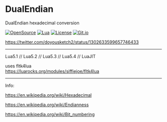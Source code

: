 # DualEndian
DualEndian hexadecimal conversion

[![OpenSource](https://img.shields.io/badge/Open-Source-orange.svg)](https://github.com/doyousketch2)  [![Lua](https://img.shields.io/badge/Lua-LuaJIT-blue.svg)](https://www.lua.org)  [![License](https://img.shields.io/badge/license-GPL--v3-lightgrey.svg)](https://www.gnu.org/licenses/gpl-3.0.en.html)  [![Git.io](https://img.shields.io/badge/Git.io-JUG7b-233139.svg)](https://git.io/JUG7b)  

https://twitter.com/doyousketch2/status/1302633599657746433

---

Lua5.1 // Lua5.2 // Lua5.3 // Lua5.4 // LuaJIT  

uses fltk4lua  
https://luarocks.org/modules/siffiejoe/fltk4lua  

---

Info:

https://en.wikipedia.org/wiki/Hexadecimal

https://en.wikipedia.org/wiki/Endianness  

https://en.wikipedia.org/wiki/Bit_numbering  
